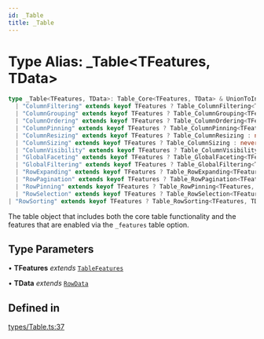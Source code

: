 ```yaml
---
id: _Table
title: _Table
---
```


# Type Alias: \_Table\<TFeatures, TData\>

```ts
type _Table<TFeatures, TData>: Table_Core<TFeatures, TData> & UnionToIntersection<
  | "ColumnFiltering" extends keyof TFeatures ? Table_ColumnFiltering<TFeatures, TData> : never
  | "ColumnGrouping" extends keyof TFeatures ? Table_ColumnGrouping<TFeatures, TData> : never
  | "ColumnOrdering" extends keyof TFeatures ? Table_ColumnOrdering<TFeatures, TData> : never
  | "ColumnPinning" extends keyof TFeatures ? Table_ColumnPinning<TFeatures, TData> : never
  | "ColumnResizing" extends keyof TFeatures ? Table_ColumnResizing : never
  | "ColumnSizing" extends keyof TFeatures ? Table_ColumnSizing : never
  | "ColumnVisibility" extends keyof TFeatures ? Table_ColumnVisibility<TFeatures, TData> : never
  | "GlobalFaceting" extends keyof TFeatures ? Table_GlobalFaceting<TFeatures, TData> : never
  | "GlobalFiltering" extends keyof TFeatures ? Table_GlobalFiltering<TFeatures, TData> : never
  | "RowExpanding" extends keyof TFeatures ? Table_RowExpanding<TFeatures, TData> : never
  | "RowPagination" extends keyof TFeatures ? Table_RowPagination<TFeatures, TData> : never
  | "RowPinning" extends keyof TFeatures ? Table_RowPinning<TFeatures, TData> : never
  | "RowSelection" extends keyof TFeatures ? Table_RowSelection<TFeatures, TData> : never
| "RowSorting" extends keyof TFeatures ? Table_RowSorting<TFeatures, TData> : never>;
```

The table object that includes both the core table functionality and the features that are enabled via the `_features` table option.

## Type Parameters

• **TFeatures** *extends* [`TableFeatures`](../interfaces/tablefeatures.md)

• **TData** *extends* [`RowData`](rowdata.md)

## Defined in

[types/Table.ts:37](https://github.com/TanStack/table/blob/b1e6b79157b0debc7222660572b06c8b857f4605/packages/table-core/src/types/Table.ts#L37)
